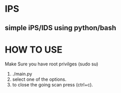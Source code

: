 # IPS

## simple iPS/IDS using python/bash <br />

# HOW TO USE

Make Sure you have root privilges (sudo su)
  1. ./main.py
  2. select one of the options.
  3. to close the going scan press (ctrl+c).
